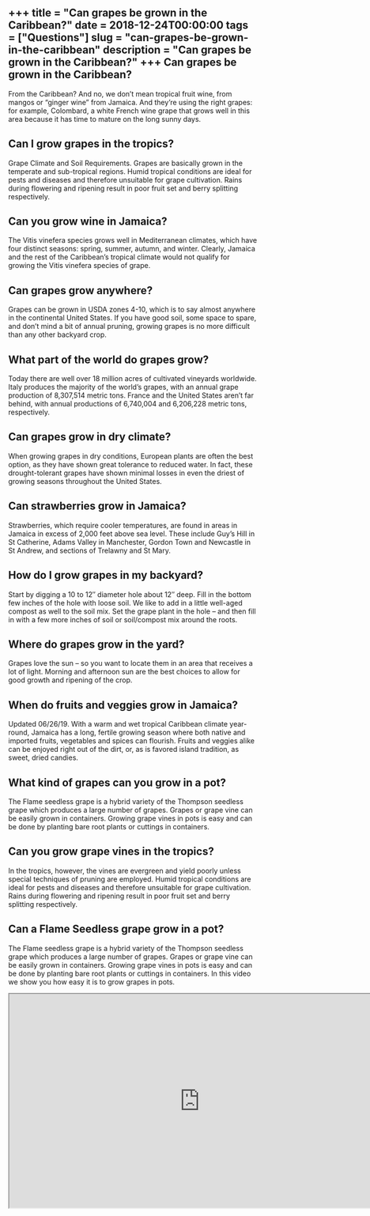 +++
title = "Can grapes be grown in the Caribbean?"
date = 2018-12-24T00:00:00
tags = ["Questions"]
slug = "can-grapes-be-grown-in-the-caribbean"
description = "Can grapes be grown in the Caribbean?"
+++
Can grapes be grown in the Caribbean?
-------------------------------------

From the Caribbean? And no, we don’t mean tropical fruit wine, from mangos or “ginger wine” from Jamaica. And they’re using the right grapes: for example, Colombard, a white French wine grape that grows well in this area because it has time to mature on the long sunny days.

Can I grow grapes in the tropics?
---------------------------------

Grape Climate and Soil Requirements. Grapes are basically grown in the temperate and sub-tropical regions. Humid tropical conditions are ideal for pests and diseases and therefore unsuitable for grape cultivation. Rains during flowering and ripening result in poor fruit set and berry splitting respectively.

Can you grow wine in Jamaica?
-----------------------------

The Vitis vinefera species grows well in Mediterranean climates, which have four distinct seasons: spring, summer, autumn, and winter. Clearly, Jamaica and the rest of the Caribbean’s tropical climate would not qualify for growing the Vitis vinefera species of grape.

Can grapes grow anywhere?
-------------------------

Grapes can be grown in USDA zones 4-10, which is to say almost anywhere in the continental United States. If you have good soil, some space to spare, and don’t mind a bit of annual pruning, growing grapes is no more difficult than any other backyard crop.

What part of the world do grapes grow?
--------------------------------------

Today there are well over 18 million acres of cultivated vineyards worldwide. Italy produces the majority of the world’s grapes, with an annual grape production of 8,307,514 metric tons. France and the United States aren’t far behind, with annual productions of 6,740,004 and 6,206,228 metric tons, respectively.

Can grapes grow in dry climate?
-------------------------------

When growing grapes in dry conditions, European plants are often the best option, as they have shown great tolerance to reduced water. In fact, these drought-tolerant grapes have shown minimal losses in even the driest of growing seasons throughout the United States.

Can strawberries grow in Jamaica?
---------------------------------

Strawberries, which require cooler temperatures, are found in areas in Jamaica in excess of 2,000 feet above sea level. These include Guy’s Hill in St Catherine, Adams Valley in Manchester, Gordon Town and Newcastle in St Andrew, and sections of Trelawny and St Mary.

How do I grow grapes in my backyard?
------------------------------------

Start by digging a 10 to 12″ diameter hole about 12″ deep. Fill in the bottom few inches of the hole with loose soil. We like to add in a little well-aged compost as well to the soil mix. Set the grape plant in the hole – and then fill in with a few more inches of soil or soil/compost mix around the roots.

Where do grapes grow in the yard?
---------------------------------

Grapes love the sun – so you want to locate them in an area that receives a lot of light. Morning and afternoon sun are the best choices to allow for good growth and ripening of the crop.

When do fruits and veggies grow in Jamaica?
-------------------------------------------

Updated 06/26/19. With a warm and wet tropical Caribbean climate year-round, Jamaica has a long, fertile growing season where both native and imported fruits, vegetables and spices can flourish. Fruits and veggies alike can be enjoyed right out of the dirt, or, as is favored island tradition, as sweet, dried candies.

What kind of grapes can you grow in a pot?
------------------------------------------

The Flame seedless grape is a hybrid variety of the Thompson seedless grape which produces a large number of grapes. Grapes or grape vine can be easily grown in containers. Growing grape vines in pots is easy and can be done by planting bare root plants or cuttings in containers.

Can you grow grape vines in the tropics?
----------------------------------------

In the tropics, however, the vines are evergreen and yield poorly unless special techniques of pruning are employed. Humid tropical conditions are ideal for pests and diseases and therefore unsuitable for grape cultivation. Rains during flowering and ripening result in poor fruit set and berry splitting respectively.

Can a Flame Seedless grape grow in a pot?
-----------------------------------------

The Flame seedless grape is a hybrid variety of the Thompson seedless grape which produces a large number of grapes. Grapes or grape vine can be easily grown in containers. Growing grape vines in pots is easy and can be done by planting bare root plants or cuttings in containers. In this video we show you how easy it is to grow grapes in pots.

<iframe allow="accelerometer; autoplay; clipboard-write; encrypted-media; gyroscope; picture-in-picture" allowfullscreen="" class="__youtube_prefs__  epyt-is-override  no-lazyload" data-no-lazy="1" data-origheight="433" data-origwidth="770" data-skipgform_ajax_framebjll="" height="433" id="_ytid_10132" loading="lazy" src="https://www.youtube.com/embed/8Ik7b6UcDP8?enablejsapi=1&autoplay=0&cc_load_policy=0&cc_lang_pref=&iv_load_policy=1&loop=0&modestbranding=0&rel=1&fs=1&playsinline=0&autohide=2&theme=dark&color=red&controls=1&" title="YouTube player" width="770"></iframe>